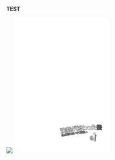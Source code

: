 __TEST__  
  
<img src="https://jaehoonlim.github.io/Portfolio/gennkou1/1.jpg" width=50%>  
<img src="gennkou1/1.jpg" width=50%>  
  
